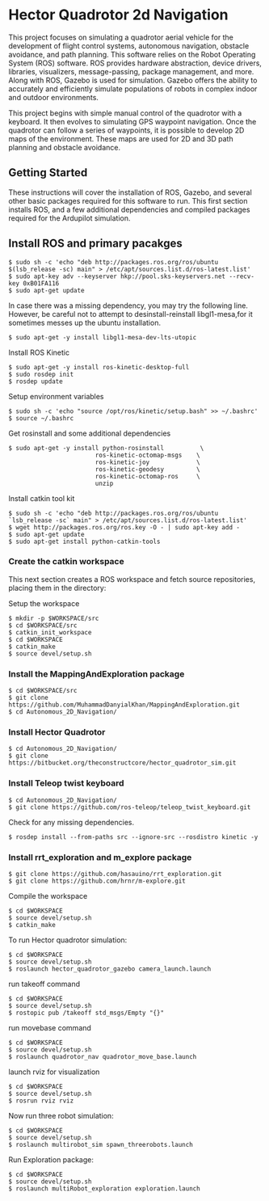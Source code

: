 # Hector Quadrotor 2d Navigation

This project focuses on simulating a quadrotor aerial vehicle for the development of flight control systems, autonomous navigation, obstacle avoidance, and path planning. This software relies on the Robot Operating System (ROS) software. ROS provides hardware abstraction, device drivers, libraries, visualizers, message-passing, package management, and more. Along with ROS, Gazebo is used for simulation. Gazebo offers the ability to accurately and efficiently simulate populations of robots in complex indoor and outdoor environments.

This project begins with simple manual control of the quadrotor with a keyboard. It then evolves to simulating GPS waypoint navigation. Once the quadrotor can follow a series of waypoints, it is possible to develop 2D maps of the environment. These maps are used for 2D and 3D path planning and obstacle avoidance.
## Getting Started

These instructions will cover the installation of ROS, Gazebo, and several other basic packages required for this software to run.
This first section installs ROS, and a few additional dependencies and compiled packages required for the Ardupilot simulation.

## Install ROS and primary pacakges

```
$ sudo sh -c 'echo "deb http://packages.ros.org/ros/ubuntu $(lsb_release -sc) main" > /etc/apt/sources.list.d/ros-latest.list'
$ sudo apt-key adv --keyserver hkp://pool.sks-keyservers.net --recv-key 0xB01FA116
$ sudo apt-get update
```
In case there was a missing dependency, you may try the following line. However, be careful not to attempt to desinstall-reinstall libgl1-mesa,for it sometimes messes up the ubuntu installation.
```
$ sudo apt-get -y install libgl1-mesa-dev-lts-utopic
```
Install ROS Kinetic
```
$ sudo apt-get -y install ros-kinetic-desktop-full
$ sudo rosdep init
$ rosdep update
```
Setup environment variables
```
$ sudo sh -c 'echo "source /opt/ros/kinetic/setup.bash" >> ~/.bashrc'
$ source ~/.bashrc
```
Get rosinstall and some additional dependencies

```
$ sudo apt-get -y install python-rosinstall          \
                        ros-kinetic-octomap-msgs    \
                        ros-kinetic-joy             \
                        ros-kinetic-geodesy         \
                        ros-kinetic-octomap-ros     \
			            unzip
```
Install catkin tool kit

```
$ sudo sh -c 'echo "deb http://packages.ros.org/ros/ubuntu `lsb_release -sc` main" > /etc/apt/sources.list.d/ros-latest.list'
$ wget http://packages.ros.org/ros.key -O - | sudo apt-key add -
$ sudo apt-get update
$ sudo apt-get install python-catkin-tools
```

### Create the catkin workspace
This next section creates a ROS workspace and fetch source repositories, placing them in the directory:

Setup the workspace
```
$ mkdir -p $WORKSPACE/src
$ cd $WORKSPACE/src
$ catkin_init_workspace
$ cd $WORKSPACE
$ catkin_make
$ source devel/setup.sh
 ```

### Install the MappingAndExploration package

```
$ cd $WORKSPACE/src
$ git clone https://github.com/MuhammadDanyialKhan/MappingAndExploration.git
$ cd Autonomous_2D_Navigation/
```
### Install Hector Quadrotor
```
$ cd Autonomous_2D_Navigation/
$ git clone https://bitbucket.org/theconstructcore/hector_quadrotor_sim.git
```
### Install Teleop twist keyboard
```
$ cd Autonomous_2D_Navigation/
$ git clone https://github.com/ros-teleop/teleop_twist_keyboard.git
```

Check for any missing dependencies.
```
$ rosdep install --from-paths src --ignore-src --rosdistro kinetic -y
```
### Install rrt_exploration and m_explore package
```
$ git clone https://github.com/hasauino/rrt_exploration.git
$ git clone https://github.com/hrnr/m-explore.git
```

Compile the workspace

```
$ cd $WORKSPACE
$ source devel/setup.sh
$ catkin_make
```
To run Hector quadrotor simulation:
```
$ cd $WORKSPACE
$ source devel/setup.sh
$ roslaunch hector_quadrotor_gazebo camera_launch.launch 
```
run takeoff command
```
$ cd $WORKSPACE
$ source devel/setup.sh
$ rostopic pub /takeoff std_msgs/Empty "{}"
```
run movebase command
```
$ cd $WORKSPACE
$ source devel/setup.sh
$ roslaunch quadrotor_nav quadrotor_move_base.launch
```
launch rviz for visualization
```
$ cd $WORKSPACE
$ source devel/setup.sh
$ rosrun rviz rviz
```
Now run three robot simulation: 
```
$ cd $WORKSPACE
$ source devel/setup.sh
$ roslaunch multirobot_sim spawn_threerobots.launch 
```
Run Exploration package:
```
$ cd $WORKSPACE
$ source devel/setup.sh
$ roslaunch multiRobot_exploration exploration.launch
```
